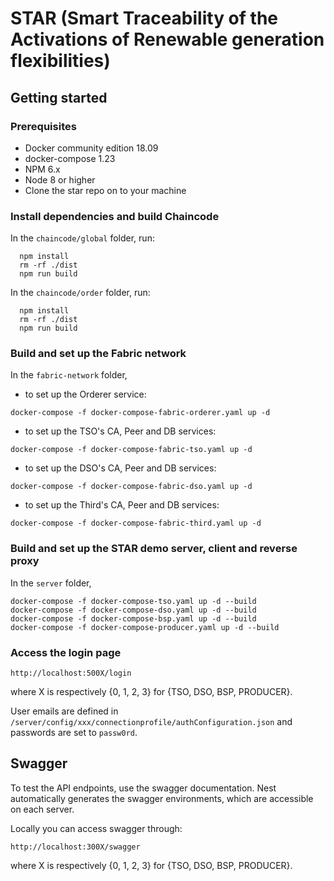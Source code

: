 # STAR (Smart Traceability of the Activations of Renewable generation flexibilities)


## Getting started

### Prerequisites

- Docker community edition 18.09
- docker-compose 1.23
- NPM 6.x
- Node 8 or higher
- Clone the star repo on to your machine


### Install dependencies and build Chaincode

In the `chaincode/global` folder, run:
```
  npm install
  rm -rf ./dist
  npm run build
```
In the `chaincode/order` folder, run:
```
  npm install
  rm -rf ./dist
  npm run build
```


### Build and set up the Fabric network

In the `fabric-network` folder,
- to set up the Orderer service:
```
docker-compose -f docker-compose-fabric-orderer.yaml up -d
```

- to set up the TSO's CA, Peer and DB services:
```
docker-compose -f docker-compose-fabric-tso.yaml up -d
```

- to set up the DSO's CA, Peer and DB services:
```
docker-compose -f docker-compose-fabric-dso.yaml up -d
```

- to set up the Third's CA, Peer and DB services:
```
docker-compose -f docker-compose-fabric-third.yaml up -d
```

### Build and set up the STAR demo server, client and reverse proxy

In the `server` folder,
```
docker-compose -f docker-compose-tso.yaml up -d --build
docker-compose -f docker-compose-dso.yaml up -d --build
docker-compose -f docker-compose-bsp.yaml up -d --build
docker-compose -f docker-compose-producer.yaml up -d --build
```

### Access the login page
```
http://localhost:500X/login
```
where X is respectively {0, 1, 2, 3} for {TSO, DSO, BSP, PRODUCER}.

User emails are defined in `/server/config/xxx/connectionprofile/authConfiguration.json` and passwords are set to `passw0rd`.

## Swagger
To test the API endpoints, use the swagger documentation.
Nest automatically generates the swagger environments, which are accessible on each server.

Locally you can access swagger through:
```
http://localhost:300X/swagger
```
where X is respectively {0, 1, 2, 3} for {TSO, DSO, BSP, PRODUCER}.
